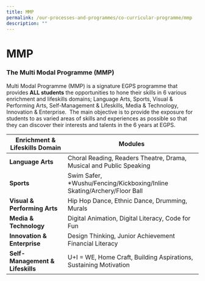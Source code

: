```yaml
---
title: MMP
permalink: /our-processes-and-programmes/co-curricular-programme/mmp
description: ""
---
```

# **MMP**

### The Multi Modal Programme (MMP)

Multi Modal Programme (MMP) is a signature EGPS programme that provides **ALL students** the opportunities to hone their skills in 6 various enrichment and lifeskills domains; Language Arts, Sports, Visual & Performing Arts, Self-Management & Lifeskills, Media & Technology, Innovation & Enterprise.  The main objective is to provide the exposure for students to as varied areas of skills and experiences as possible so that they can discover their interests and talents in the 6 years at EGPS.

| **Enrichment & Lifeskills Domain** 	| Modules 	|
|---	|---	|
| **Language Arts** 	| Choral Reading, Readers Theatre, Drama, Musical and Public Speaking 	|
| **Sports** 	| Swim Safer, *Wushu/Fencing/Kickboxing/Inline Skating/Archery/Floor Ball 	|
| **Visual & Performing Arts** 	| Hip Hop Dance, Ethnic Dance, Drumming, Murals 	|
| **Media & Technology** 	| Digital Animation, Digital Literacy, Code for Fun 	|
| **Innovation & Enterprise** 	| Design Thinking, Junior Achievement Financial Literacy 	|
| **Self-Management & Lifeskills** 	| U+I = WE, Home Craft, Building Aspirations, Sustaining Motivation 	|